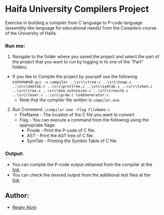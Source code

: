 # Haifa University Compilers Project
Exercise in building a compiler from C language to P-code language (assembly-like language for educational needs) from the Compilers course of the University of Haifa.


### Run me:
1. Navigate to the folder where you saved the project and select the part of the project that you want to run by logging in to one of the "Part" folders.

- If you like to Compile the project by yourself use the following command: `gcc -o compiler ..\src\ctree.c ..\src\heap.c ..\src\nmetab.c ..\src\prnttree.c ..\src\symtab.c ..\src\token.c ..\src\tree.c ..\src\dsm_extension.c ..\src\treestk.c ..\src\lexer.c ..\src\gram.c CodeGenerator.c`
  - Note that the compiler file written is `compiler.exe`.

2. Run Commend`.\compiler.exe -Flag FileName.c`
   - FileName - The location of the C file you want to convert.
   - Flag - You can execute a command from the following using the appropriate flage:
     - Pcode - Print the P-code of C file.
     - AST - Print the AST tree of C file.
     - SymTab - Printing the Symbol Table of C file.

### Output:
- You can compile the P-code output obtained from the compiler at the [link](https://mw10.haifa.ac.il/pluginfile.php/164232/mod_assign/intro/Pmachine.html).
- You can check the desired output from the additional test files at the [link](https://text-compare.com).   
## Author:
- [Regev Aloni](https://github.com/AloniRegev)
